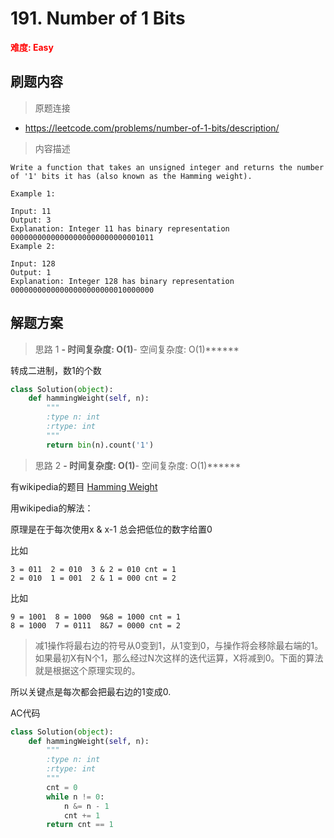 # 191. Number of 1 Bits

**<font color=red>难度: Easy</font>**

## 刷题内容

> 原题连接

* https://leetcode.com/problems/number-of-1-bits/description/

> 内容描述

```
Write a function that takes an unsigned integer and returns the number of '1' bits it has (also known as the Hamming weight).

Example 1:

Input: 11
Output: 3
Explanation: Integer 11 has binary representation 00000000000000000000000000001011 
Example 2:

Input: 128
Output: 1
Explanation: Integer 128 has binary representation 00000000000000000000000010000000
```

## 解题方案

> 思路 1
******- 时间复杂度: O(1)******- 空间复杂度: O(1)******


转成二进制，数1的个数

```python
class Solution(object):
    def hammingWeight(self, n):
        """
        :type n: int
        :rtype: int
        """
        return bin(n).count('1')
```

> 思路 2
******- 时间复杂度: O(1)******- 空间复杂度: O(1)******

有wikipedia的题目 [Hamming Weight]((https://zh.wikipedia.org/wiki/汉明重量))



用wikipedia的解法：

原理是在于每次使用x & x-1 总会把低位的数字给置0

比如 
```
3 = 011  2 = 010  3 & 2 = 010 cnt = 1
2 = 010  1 = 001  2 & 1 = 000 cnt = 2
```

比如 
```
9 = 1001  8 = 1000  9&8 = 1000 cnt = 1
8 = 1000  7 = 0111  8&7 = 0000 cnt = 2
```

> 减1操作将最右边的符号从0变到1，从1变到0，与操作将会移除最右端的1。如果最初X有N个1，那么经过N次这样的迭代运算，X将减到0。下面的算法就是根据这个原理实现的。

所以关键点是每次都会把最右边的1变成0.

 

AC代码



```python
class Solution(object):
    def hammingWeight(self, n):
        """
        :type n: int
        :rtype: int
        """
        cnt = 0
        while n != 0:
            n &= n - 1
            cnt += 1
        return cnt == 1
```

